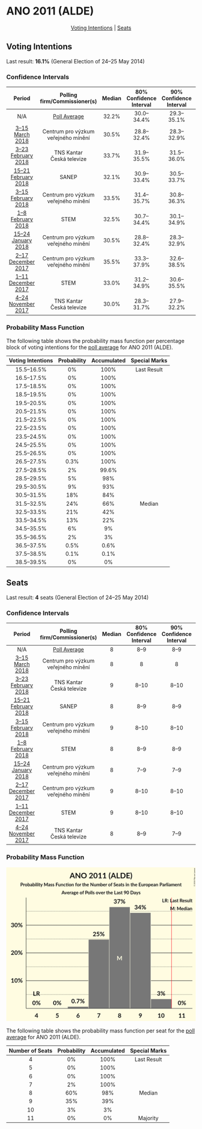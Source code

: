 # ANO 2011 (ALDE)

<p align="center"><a href="#voting-intentions">Voting Intentions</a> | <a href="#seats">Seats</a></p>

## Voting Intentions

Last result: **16.1%** (General Election of 24–25 May 2014)

### Confidence Intervals

| Period     | Polling firm/Commissioner(s) | Median | 80% Confidence Interval | 90% Confidence Interval | 95% Confidence Interval | 99% Confidence Interval |
|:----------:|:----------------:|:-----------:|:-----------------------:|:-----------------------:|:-----------------------:|:-----------------------:|
| N/A | [Poll Average](average.html) | 32.2% | 30.0–34.4% | 29.3–35.1% | 28.7–35.6% | 27.7–36.6% |
| [3–15 March 2018](2018-03-15-Centrumprovýzkumveřejnéhomínění.html) | Centrum pro výzkum veřejného mínění | 30.5% | 28.8–32.4% | 28.3–32.9% | 27.8–33.4% | 27.0–34.3% |
| [3–23 February 2018](2018-02-23-TNSKantar.html) | TNS Kantar <br> Česká televize | 33.7% | 31.9–35.5% | 31.5–36.0% | 31.0–36.4% | 30.2–37.3% |
| [15–21 February 2018](2018-02-21-SANEP.html) | SANEP | 32.1% | 30.9–33.4% | 30.5–33.7% | 30.2–34.0% | 29.7–34.7% |
| [3–15 February 2018](2018-02-15-Centrumprovýzkumveřejnéhomínění.html) | Centrum pro výzkum veřejného mínění | 33.5% | 31.4–35.7% | 30.8–36.3% | 30.3–36.8% | 29.4–37.9% |
| [1–8 February 2018](2018-02-08-STEM.html) | STEM | 32.5% | 30.7–34.4% | 30.1–34.9% | 29.7–35.4% | 28.8–36.4% |
| [15–24 January 2018](2018-01-24-Centrumprovýzkumveřejnéhomínění.html) | Centrum pro výzkum veřejného mínění | 30.5% | 28.8–32.4% | 28.3–32.9% | 27.8–33.4% | 27.0–34.3% |
| [2–17 December 2017](2017-12-17-Centrumprovýzkumveřejnéhomínění.html) | Centrum pro výzkum veřejného mínění | 35.5% | 33.3–37.9% | 32.6–38.5% | 32.1–39.1% | 31.0–40.2% |
| [1–11 December 2017](2017-12-11-STEM.html) | STEM | 33.0% | 31.2–34.9% | 30.6–35.5% | 30.2–36.0% | 29.3–36.9% |
| [4–24 November 2017](2017-11-24-TNSKantar.html) | TNS Kantar <br> Česká televize | 30.0% | 28.3–31.7% | 27.9–32.2% | 27.5–32.7% | 26.7–33.5% |

### Probability Mass Function

The following table shows the probability mass function per percentage block of voting intentions for the [poll average](average.html) for ANO 2011 (ALDE).

| Voting Intentions | Probability | Accumulated | Special Marks |
|:-----------------:|:-----------:|:-----------:|:-------------:|
| 15.5–16.5% | 0% | 100% | Last Result |
| 16.5–17.5% | 0% | 100% |  |
| 17.5–18.5% | 0% | 100% |  |
| 18.5–19.5% | 0% | 100% |  |
| 19.5–20.5% | 0% | 100% |  |
| 20.5–21.5% | 0% | 100% |  |
| 21.5–22.5% | 0% | 100% |  |
| 22.5–23.5% | 0% | 100% |  |
| 23.5–24.5% | 0% | 100% |  |
| 24.5–25.5% | 0% | 100% |  |
| 25.5–26.5% | 0% | 100% |  |
| 26.5–27.5% | 0.3% | 100% |  |
| 27.5–28.5% | 2% | 99.6% |  |
| 28.5–29.5% | 5% | 98% |  |
| 29.5–30.5% | 9% | 93% |  |
| 30.5–31.5% | 18% | 84% |  |
| 31.5–32.5% | 24% | 66% | Median |
| 32.5–33.5% | 21% | 42% |  |
| 33.5–34.5% | 13% | 22% |  |
| 34.5–35.5% | 6% | 9% |  |
| 35.5–36.5% | 2% | 3% |  |
| 36.5–37.5% | 0.5% | 0.6% |  |
| 37.5–38.5% | 0.1% | 0.1% |  |
| 38.5–39.5% | 0% | 0% |  |


## Seats

Last result: **4** seats (General Election of 24–25 May 2014)

### Confidence Intervals

| Period     | Polling firm/Commissioner(s) | Median | 80% Confidence Interval | 90% Confidence Interval | 95% Confidence Interval | 99% Confidence Interval |
|:----------:|:----------------:|:------:|:-----------------------:|:-----------------------:|:-----------------------:|:-----------------------:|
| N/A | [Poll Average](average.html) | 8 | 8–9 | 8–9 | 8–10 | 7–10 |
| [3–15 March 2018](2018-03-15-Centrumprovýzkumveřejnéhomínění.html) | Centrum pro výzkum veřejného mínění | 8 | 8 | 8 | 7–9 | 7–9 |
| [3–23 February 2018](2018-02-23-TNSKantar.html) | TNS Kantar <br> Česká televize | 9 | 8–10 | 8–10 | 8–10 | 8–10 |
| [15–21 February 2018](2018-02-21-SANEP.html) | SANEP | 8 | 8–9 | 8–9 | 8–9 | 7–9 |
| [3–15 February 2018](2018-02-15-Centrumprovýzkumveřejnéhomínění.html) | Centrum pro výzkum veřejného mínění | 9 | 8–10 | 8–10 | 8–10 | 8–10 |
| [1–8 February 2018](2018-02-08-STEM.html) | STEM | 8 | 8–9 | 8–9 | 8–9 | 7–10 |
| [15–24 January 2018](2018-01-24-Centrumprovýzkumveřejnéhomínění.html) | Centrum pro výzkum veřejného mínění | 8 | 7–9 | 7–9 | 7–9 | 7–9 |
| [2–17 December 2017](2017-12-17-Centrumprovýzkumveřejnéhomínění.html) | Centrum pro výzkum veřejného mínění | 9 | 8–10 | 8–10 | 8–10 | 8–11 |
| [1–11 December 2017](2017-12-11-STEM.html) | STEM | 9 | 8–10 | 8–10 | 8–10 | 7–10 |
| [4–24 November 2017](2017-11-24-TNSKantar.html) | TNS Kantar <br> Česká televize | 8 | 8–9 | 7–9 | 7–9 | 7–9 |

### Probability Mass Function

![Graph with seats probability mass function not yet produced](average-seats-pmf-ano2011alde.png "Seats Probability Mass Function")

The following table shows the probability mass function per seat for the [poll average](average.html) for ANO 2011 (ALDE).

| Number of Seats | Probability | Accumulated | Special Marks |
|:---------------:|:-----------:|:-----------:|:-------------:|
| 4 | 0% | 100% | Last Result |
| 5 | 0% | 100% |  |
| 6 | 0% | 100% |  |
| 7 | 2% | 100% |  |
| 8 | 60% | 98% | Median |
| 9 | 35% | 39% |  |
| 10 | 3% | 3% |  |
| 11 | 0% | 0% | Majority |


